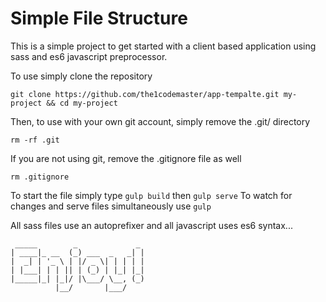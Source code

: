 # Simple File Structure

This is a simple project to get started with a client based application using
sass and es6 javascript preprocessor.


To use simply clone the repository

`git clone https://github.com/the1codemaster/app-tempalte.git my-project && cd my-project`

Then, to use with your own git account, simply remove the .git/ directory

`rm -rf .git`

If you are not using git, remove the .gitignore file as well

`rm .gitignore`

To start the file simply type `gulp build` then `gulp serve` To watch for
changes and serve files simultaneously use `gulp`

All sass files use an autoprefixer and all javascript uses es6 syntax...

```
 _____        _             _
| ____|_ __  (_) ___  _   _| |
|  _| | '_ \ | |/ _ \| | | | |
| |___| | | || | (_) | |_| |_|
|_____|_| |_|/ |\___/ \__, (_)
          |__/       |___/
```
